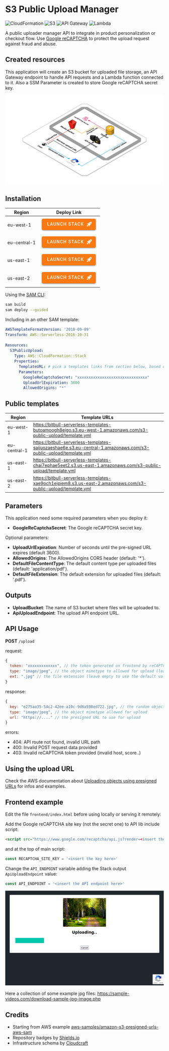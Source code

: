 # S3 Public Upload Manager

![CloudFormation](https://img.shields.io/badge/-CloudFormation-%23FF4F8B)
![S3](https://img.shields.io/badge/-S3-%236BAE3E)
![API Gateway](https://img.shields.io/badge/-API%20Gateway-%23A166FF)
![Lambda](https://img.shields.io/badge/-Lambda-%23FF9900)

A public uploader manager API to integrate in product personalization or checkout flow. Use [Google reCAPTCHA](https://www.google.com/recaptcha/about/) to protect the upload request against fraud and abuse.

## Created resources

This application will create an S3 bucket for uploaded file storage, an API Gateway endpoint to handle API requests and a Lambda function connected to it. Also a SSM Parameter is created to store Google reCAPTCHA secret key.

![Infrastructure Schema](./doc/schema.png)

## Installation

| Region       | Deploy Link |
| ------------ | ----------- |
| eu-west-1    | [![Launch Stack in region eu-west-1 ](./doc/button.png)](https://eu-west-1.console.aws.amazon.com/cloudformation/home#/stacks/create/review?templateURL=https://bitbull-serverless-templates-butoamoogh8eigo.s3.eu-west-1.amazonaws.com/s3-public-upload/template.yml&stackName=s3-public-upload) |
| eu-central-1 | [![Launch Stack in region eu-central-1](./doc/button.png)](https://eu-central-1.console.aws.amazon.com/cloudformation/home#/stacks/create/review?templateURL=https://bitbull-serverless-templates-saijuozaeshae6e.s3.eu-central-1.amazonaws.com/s3-public-upload/template.yml&stackName=s3-public-upload) |
| us-east-1    | [![Launch Stack in region us-east-1](./doc/button.png)](https://us-east-1.console.aws.amazon.com/cloudformation/home#/stacks/create/review?templateURL=https://bitbull-serverless-templates-chai7ephae5eet2.s3.us-east-1.amazonaws.com/s3-public-upload/template.yml&stackName=s3-public-upload) |
| us-east-2    | [![Launch Stack in region us-east-2](./doc/button.png)](https://us-east-2.console.aws.amazon.com/cloudformation/home#/stacks/create/review?templateURL=https://bitbull-serverless-templates-xae9och1eipiem8.s3.us-east-2.amazonaws.com/s3-public-upload/template.yml&stackName=s3-public-upload) |

Using the [SAM CLI](https://docs.aws.amazon.com/serverless-application-model/latest/developerguide/what-is-sam.html):
```bash
sam build
sam deploy --guided
```

Including in an other SAM template:
```yaml
AWSTemplateFormatVersion: '2010-09-09'
Transform: AWS::Serverless-2016-10-31

Resources:
  S3PublicUpload:
    Type: AWS::CloudFormation::Stack
    Properties:
      TemplateURL: # pick a templates links from section below, based on your region
      Parameters:
        GoogleReCaptchaSecret: "xxxxxxxxxxxxxxxxxxxxxxxxxxxxxxx"
        UploadUrlExpiration: 3600
        AllowedOrigins: "*"
```

## Public templates

| Region       | Template URLs                                                                                                    |
| ------------ | ---------------------------------------------------------------------------------------------------------------- |
| eu-west-1    | https://bitbull-serverless-templates-butoamoogh8eigo.s3.eu-west-1.amazonaws.com/s3-public-upload/template.yml    |
| eu-central-1 | https://bitbull-serverless-templates-saijuozaeshae6e.s3.eu-central-1.amazonaws.com/s3-public-upload/template.yml |
| us-east-1    | https://bitbull-serverless-templates-chai7ephae5eet2.s3.us-east-1.amazonaws.com/s3-public-upload/template.yml    |
| us-east-2    | https://bitbull-serverless-templates-xae9och1eipiem8.s3.us-east-2.amazonaws.com/s3-public-upload/template.yml    |

## Parameters

This application need some required parameters when you deploy it:

- **GoogleReCaptchaSecret**: The Google reCAPTCHA secret key.

Optional parameters:

- **UploadUrlExpiration**: Number of seconds until the pre-signed URL expires (default 3600).
- **AllowedOrigins**: The AllowedOrigins CORS header (default: '*').
- **DefaultFileContentType**: The default content type per uploaded files (default: 'application/pdf').
- **DefaultFileExtension**: The default extension for uploaded files (default: '.pdf').

## Outputs

- **UploadBucket**: The name of S3 bucket where files will be uploaded to.
- **ApiUploadEndpoint**: The upload API endpoint URL.

## API Usage

**POST** `/upload`

request:
```js
{
  token: "xxxxxxxxxxxxx", // the token generated on frontend by reCAPTCHA lib
  type: "image/jpeg", // the object mimetype to allowed for upload (leave empty to use the value)
  ext: ".jpg" // the file extension (leave empty to use the default value)
}
```

response:
```js
{
  key: "e275aa35-54c2-42ee-a10c-9d6a598ed722.jpg", // the random object key
  type: "image/jpeg", // the object mimetype allowed for upload
  url: "https://...." // the presigned URL to use for upload
}
```

errors:
- 404: API route not found, invalid URL path
- 400: Invalid POST request data provided
- 403: Invalid reCAPTCHA token provided (invalid host, score..)

## Using the upload URL

Check the AWS documentation about [Uploading objects using presigned URLs](https://docs.aws.amazon.com/AmazonS3/latest/userguide/PresignedUrlUploadObject.html) for infos and examples.

## Frontend example

Edit the file `frontend/index.html` before using locally or serving it remotely:

Add the Google reCAPTCHA site key (not the secret one) to API lib include script:
```html
<script src="https://www.google.com/recaptcha/api.js?render=<insert the key here>"></script>
```
and at the top of main script:
```js
const RECAPTCHA_SITE_KEY = '<insert the key here>'
```

Change the `API_ENDPOINT` variable adding the Stack output `ApiUploadEndpoint` value:
```js
const API_ENDPOINT = '<insert the API endpoint here>'
```

![Frontend example](./doc/frontend-example.png)

Here a collection of some example jpg files: https://sample-videos.com/download-sample-jpg-image.php

## Credits

- Starting from AWS example [aws-samples/amazon-s3-presigned-urls-aws-sam](https://github.com/aws-samples/amazon-s3-presigned-urls-aws-sam)
- Repository badges by [Shields.io](https://shields.io/)
- Infrastructure schema by [Cloudcraft](https://www.cloudcraft.co/)
